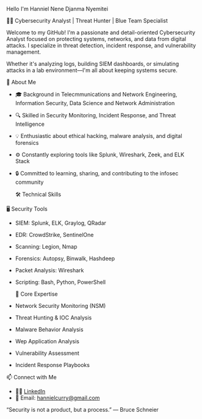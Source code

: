 Hello I'm Hanniel Nene Djanma Nyemitei

👨‍💻 Cybersecurity Analyst | Threat Hunter | Blue Team Specialist


Welcome to my GitHub! 
I'm a passionate and detail-oriented Cybersecurity Analyst focused on protecting systems, networks, and data from digital attacks. 
I specialize in threat detection, incident response, and vulnerability management.

Whether it's analyzing logs, building SIEM dashboards, or simulating attacks in a lab environment—I'm all about keeping systems secure.

🧠 About Me

- 🎓 Background in Telecmmunications and Network Engineering, Information Security, Data Science and Network Administration
- 🔍 Skilled in Security Monitoring, Incident Response, and Threat Intelligence
- 💡 Enthusiastic about ethical hacking, malware analysis, and digital forensics
- ⚙️ Constantly exploring tools like Splunk, Wireshark, Zeek, and ELK Stack
- 🔒 Committed to learning, sharing, and contributing to the infosec community

  🛠️ Technical Skills

 🖥️ Security Tools
- SIEM: Splunk, ELK, Graylog, QRadar
- EDR: CrowdStrike, SentinelOne
- Scanning: Legion, Nmap
- Forensics: Autopsy, Binwalk, Hashdeep
- Packet Analysis: Wireshark
- Scripting: Bash, Python, PowerShell
  
  🔐 Core Expertise
- Network Security Monitoring (NSM)
- Threat Hunting & IOC Analysis
- Malware Behavior Analysis
- Wep Application Analysis
- Vulnerability Assessment
- Incident Response Playbooks





📫 Connect with Me

- 🧑‍💼 [LinkedIn](www.linkedin.com/in/hanniel-nyemitei-b62266364)
- 📧 Email: hannielcurry@gmail.com



“Security is not a product, but a process.” — Bruce Schneier

